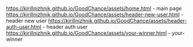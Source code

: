 https://kirillnizhnik.github.io/GoodChance/assets/home.html - main page
https://kirillnizhnik.github.io/GoodChance/assets/header-new-user.html - header new user
https://kirillnizhnik.github.io/GoodChance/assets/header-auth-user.html - header auth user
https://kirillnizhnik.github.io/GoodChance/assets/your-winner.html - your-winner
